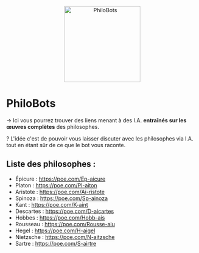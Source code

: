 <p align="center">
    <img width="200" height="200" src="https://i.imgur.com/FfRpb5W.png" alt="PhiloBots">
</p>

# PhiloBots
→ Ici vous pourrez trouver des liens menant à des I.A. **entraînés sur les œuvres complètes** des philosophes.

? L'idée c'est de pouvoir vous laisser discuter avec les philosophes via I.A. tout en étant sûr de ce que le bot vous raconte.

## Liste des philosophes :

- Épicure : https://poe.com/Ep-aicure
- Platon : https://poe.com/Pl-aiton
- Aristote : https://poe.com/Ai-ristote
- Spinoza : https://poe.com/Sp-ainoza
- Kant : https://poe.com/K-aint
- Descartes : https://poe.com/D-aicartes
- Hobbes : https://poe.com/Hobb-ais
- Rousseau : https://poe.com/Rousse-aiu
- Hegel : https://poe.com/H-aigel
- Nietzsche : https://poe.com/N-aitzsche
- Sartre : https://poe.com/S-airtre
